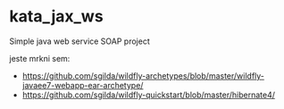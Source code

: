 # kata_jax_ws
Simple java web service SOAP project

jeste mrkni sem:
* https://github.com/sgilda/wildfly-archetypes/blob/master/wildfly-javaee7-webapp-ear-archetype/
* https://github.com/sgilda/wildfly-quickstart/blob/master/hibernate4/
